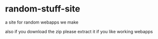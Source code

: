 # random-stuff-site
a site for random webapps we make

also if you download the zip please extract it if you like working webapps
